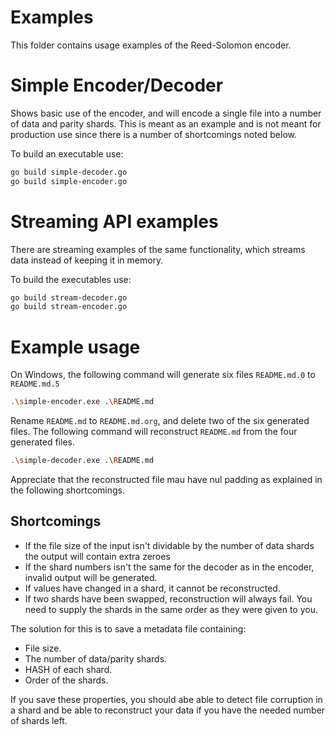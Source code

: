 # Examples

This folder contains usage examples of the Reed-Solomon encoder.

# Simple Encoder/Decoder

Shows basic use of the encoder, and will encode a single file into a number of
data and parity shards. This is meant as an example and is not meant for production use
since there is a number of shortcomings noted below.

To build an executable use:

```bash 
go build simple-decoder.go
go build simple-encoder.go
```

# Streaming API examples

There are streaming examples of the same functionality, which streams data instead of keeping it in memory.

To build the executables use:

```bash 
go build stream-decoder.go
go build stream-encoder.go
```

# Example usage

On Windows, the following command will generate six files `README.md.0` to `README.md.5`

```bash
.\simple-encoder.exe .\README.md
```

Rename `README.md` to `README.md.org`, and delete two of the six generated files. The following
command will reconstruct `README.md` from the four generated files.

```bash
.\simple-decoder.exe .\README.md
```

Appreciate that the reconstructed file mau have nul padding as explained in the following shortcomings.


## Shortcomings
* If the file size of the input isn't dividable by the number of data shards
  the output will contain extra zeroes
* If the shard numbers isn't the same for the decoder as in the
  encoder, invalid output will be generated.
* If values have changed in a shard, it cannot be reconstructed.
* If two shards have been swapped, reconstruction will always fail.
  You need to supply the shards in the same order as they were given to you.

The solution for this is to save a metadata file containing:

* File size.
* The number of data/parity shards.
* HASH of each shard.
* Order of the shards.

If you save these properties, you should abe able to detect file corruption in a shard and be able to reconstruct your data if you have the needed number of shards left.
